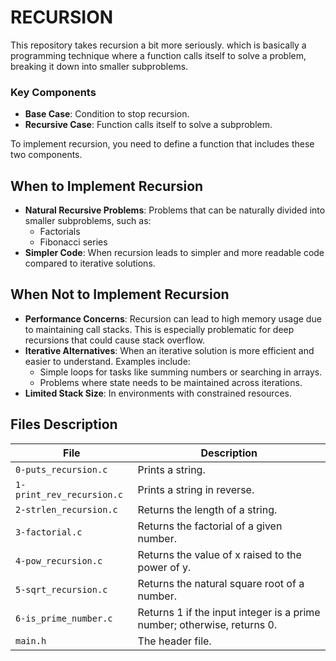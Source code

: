 # RECURSION

This repository takes recursion a bit more seriously. which is basically a programming technique where a function calls itself to solve a problem, breaking it down into smaller subproblems.

### Key Components
* **Base Case**: Condition to stop recursion.
* **Recursive Case**: Function calls itself to solve a subproblem.

To implement recursion, you need to define a function that includes these two components.

## When to Implement Recursion
* **Natural Recursive Problems**: Problems that can be naturally divided into smaller subproblems, such as:
  + Factorials
  + Fibonacci series
* **Simpler Code**: When recursion leads to simpler and more readable code compared to iterative solutions.

## When Not to Implement Recursion
* **Performance Concerns**: Recursion can lead to high memory usage due to maintaining call stacks. This is especially problematic for deep recursions that could cause stack overflow.
* **Iterative Alternatives**: When an iterative solution is more efficient and easier to understand. Examples include:
  + Simple loops for tasks like summing numbers or searching in arrays.
  + Problems where state needs to be maintained across iterations.
* **Limited Stack Size**: In environments with constrained resources.

## Files Description

| File                        | Description                                                 |
|-----------------------------|-------------------------------------------------------------|
| `0-puts_recursion.c`       | Prints a string.                                           |
| `1-print_rev_recursion.c`  | Prints a string in reverse.                               |
| `2-strlen_recursion.c`     | Returns the length of a string.                           |
| `3-factorial.c`            | Returns the factorial of a given number.                 |
| `4-pow_recursion.c`        | Returns the value of x raised to the power of y.         |
| `5-sqrt_recursion.c`       | Returns the natural square root of a number.             |
| `6-is_prime_number.c`      | Returns 1 if the input integer is a prime number; otherwise, returns 0. |
| `main.h`                   | The header file.                                          |
